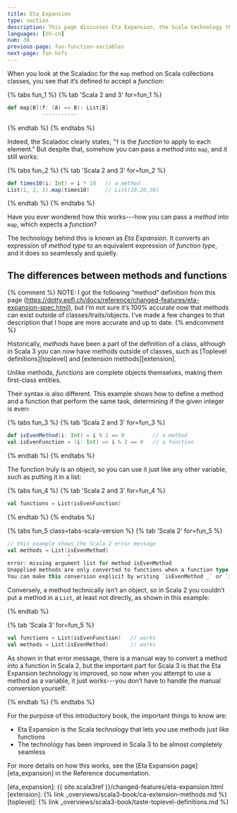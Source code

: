 ```yaml
---
title: Eta Expansion
type: section
description: This page discusses Eta Expansion, the Scala technology that automatically and transparently converts methods into functions.
languages: [zh-cn]
num: 30
previous-page: fun-function-variables
next-page: fun-hofs
---
```



When you look at the Scaladoc for the `map` method on Scala collections classes, you see that it’s defined to accept a _function_:

{% tabs fun_1 %}
{% tab 'Scala 2 and 3' for=fun_1 %}

```scala
def map[B](f: (A) => B): List[B]
           -----------
```

{% endtab %}
{% endtabs %}

Indeed, the Scaladoc clearly states, “`f` is the _function_ to apply to each element.”
But despite that, somehow you can pass a _method_ into `map`, and it still works:

{% tabs fun_2 %}
{% tab 'Scala 2 and 3' for=fun_2 %}

```scala
def times10(i: Int) = i * 10   // a method
List(1, 2, 3).map(times10)     // List(10,20,30)
```

{% endtab %}
{% endtabs %}

Have you ever wondered how this works---how you can pass a _method_ into `map`, which expects a _function_?

The technology behind this is known as _Eta Expansion_.
It converts an expression of _method type_ to an equivalent expression of _function type_, and it does so seamlessly and quietly.

## The differences between methods and functions

{% comment %}
NOTE: I got the following “method” definition from this page (https://dotty.epfl.ch/docs/reference/changed-features/eta-expansion-spec.html), but I’m not sure it’s 100% accurate now that methods can exist outside of classes/traits/objects.
I’ve made a few changes to that description that I hope are more accurate and up to date.
{% endcomment %}

Historically, _methods_ have been a part of the definition of a class, although in Scala 3 you can now have methods outside of classes, such as [Toplevel definitions][toplevel] and [extension methods][extension].

Unlike methods, _functions_ are complete objects themselves, making them first-class entities.

Their syntax is also different.
This example shows how to define a method and a function that perform the same task, determining if the given integer is even:

{% tabs fun_3 %}
{% tab 'Scala 2 and 3' for=fun_3 %}

```scala
def isEvenMethod(i: Int) = i % 2 == 0         // a method
val isEvenFunction = (i: Int) => i % 2 == 0   // a function
```

{% endtab %}
{% endtabs %}

The function truly is an object, so you can use it just like any other variable, such as putting it in a list:

{% tabs fun_4 %}
{% tab 'Scala 2 and 3' for=fun_4 %}

```scala
val functions = List(isEvenFunction)
```

{% endtab %}
{% endtabs %}

{% tabs fun_5 class=tabs-scala-version %}
{% tab 'Scala 2' for=fun_5 %}

```scala
// this example shows the Scala 2 error message
val methods = List(isEvenMethod)
                   ^
error: missing argument list for method isEvenMethod
Unapplied methods are only converted to functions when a function type is expected.
You can make this conversion explicit by writing `isEvenMethod _` or `isEvenMethod(_)` instead of `isEvenMethod`.
```

Conversely, a method technically isn’t an object, so in Scala 2 you couldn’t put a method in a `List`, at least not directly, as shown in this example:

{% endtab %}

{% tab 'Scala 3' for=fun_5 %}

```scala
val functions = List(isEvenFunction)   // works
val methods = List(isEvenMethod)       // works
```

As shown in that error message, there is a manual way to convert a method into a function in Scala 2, but the important part for Scala 3 is that the Eta Expansion technology is improved, so now when you attempt to use a method as a variable, it just works---you don’t have to handle the manual conversion yourself:

{% endtab %}
{% endtabs %}

For the purpose of this introductory book, the important things to know are:

- Eta Expansion is the Scala technology that lets you use methods just like functions
- The technology has been improved in Scala 3 to be almost completely seamless

For more details on how this works, see the [Eta Expansion page][eta_expansion] in the Reference documentation.

[eta_expansion]: {{ site.scala3ref }}/changed-features/eta-expansion.html
[extension]: {% link _overviews/scala3-book/ca-extension-methods.md %}
[toplevel]: {% link _overviews/scala3-book/taste-toplevel-definitions.md %}
